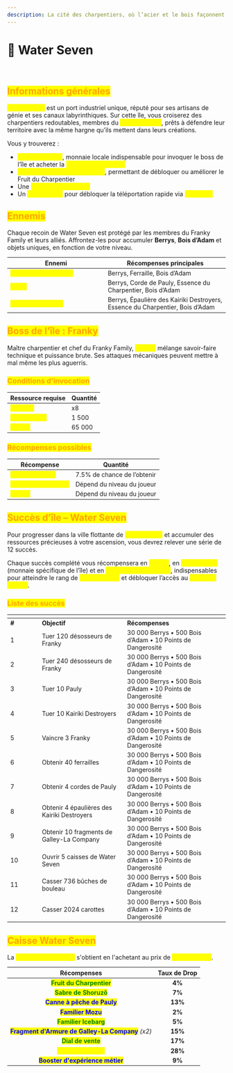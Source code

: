 ```yaml
---
description: La cité des charpentiers, où l’acier et le bois façonnent l’avenir des mers…
---
```


# 🌊 Water Seven

<figure><img src="../../.gitbook/assets/Capture d’écran 2023-12-04 à 17.42.47.png" alt=""><figcaption></figcaption></figure>

## <mark style="color:orange;">Informations générales</mark>

<mark style="color:yellow;">**Water Seven**</mark> est un port industriel unique, réputé pour ses artisans de génie et ses canaux labyrinthiques. Sur cette île, vous croiserez des charpentiers redoutables, membres du <mark style="color:yellow;">**Franky Family**</mark>, prêts à défendre leur territoire avec la même hargne qu’ils mettent dans leurs créations.

Vous y trouverez :

* <mark style="color:yellow;">**Le Bois d’Adam**</mark>, monnaie locale indispensable pour invoquer le boss de l’île et acheter la <mark style="color:yellow;">**Caisse Water Seven**</mark>
* <mark style="color:yellow;">**Des Essences du Charpentier**</mark>, permettant de débloquer ou améliorer le Fruit du Charpentier
* Une <mark style="color:yellow;">**Caisse Water Seven**</mark>&#x20;
* Un <mark style="color:yellow;">**Ponéglyphe**</mark> pour débloquer la téléportation rapide via <mark style="color:yellow;">**`/aventure`**</mark>

## <mark style="color:orange;">Ennemis</mark>

Chaque recoin de Water Seven est protégé par les membres du Franky Family et leurs alliés. Affrontez-les pour accumuler **Berrys**, **Bois d’Adam** et objets uniques, en fonction de votre niveau.

<table><thead><tr><th width="210.91015625">Ennemi</th><th>Récompenses principales</th></tr></thead><tbody><tr><td><mark style="color:yellow;"><strong>Désosseur de Franky</strong></mark></td><td>Berrys, Ferraille, Bois d’Adam</td></tr><tr><td><mark style="color:yellow;"><strong>Pauly</strong></mark></td><td>Berrys, Corde de Pauly, Essence du Charpentier, Bois d’Adam</td></tr><tr><td><mark style="color:yellow;"><strong>Kairiki Destroyers</strong></mark></td><td>Berrys, Épaulière des Kairiki Destroyers, Essence du Charpentier, Bois d’Adam</td></tr></tbody></table>

## <mark style="color:orange;">Boss de l’île : Franky</mark>

Maître charpentier et chef du Franky Family, <mark style="color:yellow;">**Franky**</mark> mélange savoir-faire technique et puissance brute. Ses attaques mécaniques peuvent mettre à mal même les plus aguerris.

### <mark style="color:orange;">C</mark><mark style="color:orange;">**onditions d’invocation**</mark>

| Ressource requise                                  | Quantité |
| -------------------------------------------------- | -------- |
| <mark style="color:yellow;">**Ferraille**</mark>   | x8       |
| <mark style="color:yellow;">**Bois d’Adam**</mark> | 1 500    |
| <mark style="color:yellow;">**Berrys**</mark>      | 65 000   |

### <mark style="color:orange;">R</mark><mark style="color:orange;">**écompenses possibles**</mark>

| Récompense                                                  | Quantité                    |
| ----------------------------------------------------------- | --------------------------- |
| <mark style="color:yellow;">**Familier Franky**</mark>      | 7.5% de chance de l’obtenir |
| <mark style="color:yellow;">**Bonbon à la Myrtille**</mark> | Dépend du niveau du joueur  |
| <mark style="color:yellow;">**Berrys**</mark>               | Dépend du niveau du joueur  |

## <mark style="color:orange;">Succès d’île – Water Seven</mark>

Pour progresser dans la ville flottante de <mark style="color:yellow;">**Water Seven**</mark> et accumuler des ressources précieuses à votre ascension, vous devrez relever une série de 12 succès.

Chaque succès complété vous récompensera en <mark style="color:yellow;">**Berrys**</mark>, en <mark style="color:yellow;">**Bois d’Adam**</mark> (monnaie spécifique de l’île) et en <mark style="color:yellow;">**Points de Dangerosité**</mark>, indispensables pour atteindre le rang de <mark style="color:yellow;">**Commandant**</mark> et débloquer l’accès au <mark style="color:yellow;">**Nouveau Monde**</mark>.

### <mark style="color:orange;">Liste des succès</mark>

<table data-header-hidden><thead><tr><th width="58.921875"></th><th width="182.67578125"></th><th></th></tr></thead><tbody><tr><td><strong>#</strong></td><td><strong>Objectif</strong></td><td><strong>Récompenses</strong></td></tr><tr><td>1</td><td>Tuer 120 désosseurs de Franky</td><td>30 000 Berrys • 500 Bois d’Adam • 10 Points de Dangerosité</td></tr><tr><td>2</td><td>Tuer 240 désosseurs de Franky</td><td>30 000 Berrys • 500 Bois d’Adam • 10 Points de Dangerosité</td></tr><tr><td>3</td><td>Tuer 10 Pauly</td><td>30 000 Berrys • 500 Bois d’Adam • 10 Points de Dangerosité</td></tr><tr><td>4</td><td>Tuer 10 Kairiki Destroyers</td><td>30 000 Berrys • 500 Bois d’Adam • 10 Points de Dangerosité</td></tr><tr><td>5</td><td>Vaincre 3 Franky</td><td>30 000 Berrys • 500 Bois d’Adam • 10 Points de Dangerosité</td></tr><tr><td>6</td><td>Obtenir 40 ferrailles</td><td>30 000 Berrys • 500 Bois d’Adam • 10 Points de Dangerosité</td></tr><tr><td>7</td><td>Obtenir 4 cordes de Pauly</td><td>30 000 Berrys • 500 Bois d’Adam • 10 Points de Dangerosité</td></tr><tr><td>8</td><td>Obtenir 4 épaulières des Kairiki Destroyers</td><td>30 000 Berrys • 500 Bois d’Adam • 10 Points de Dangerosité</td></tr><tr><td>9</td><td>Obtenir 10 fragments de Galley-La Company</td><td>30 000 Berrys • 500 Bois d’Adam • 10 Points de Dangerosité</td></tr><tr><td>10</td><td>Ouvrir 5 caisses de Water Seven</td><td>30 000 Berrys • 500 Bois d’Adam • 10 Points de Dangerosité</td></tr><tr><td>11</td><td>Casser 736 bûches de bouleau</td><td>30 000 Berrys • 500 Bois d’Adam • 10 Points de Dangerosité</td></tr><tr><td>12</td><td>Casser 2024 carottes</td><td>30 000 Berrys • 500 Bois d’Adam • 10 Points de Dangerosité</td></tr></tbody></table>

## <mark style="color:orange;">Caisse Water Seven</mark>

La <mark style="color:yellow;">**Caisse Water Seven**</mark> s'obtient en l'achetant au prix de <mark style="color:yellow;">**1.250 Féraille**</mark>.

|                                    Récompenses                                     | Taux de Drop |
| :--------------------------------------------------------------------------------: | :----------: |
|             <mark style="color:green;">**Fruit du Charpentier**</mark>             |    **4%**    |
|               <mark style="color:green;">**Sabre de Shoruzô**</mark>               |    **7%**    |
|             <mark style="color:blue;">**Canne à pêche de Pauly**</mark>            |    **13%**   |
|                 <mark style="color:blue;">**Familier Mozu**</mark>                 |    **2%**    |
|               <mark style="color:green;">**Familier Icebarg**</mark>               |    **5%**    |
| <mark style="color:blue;">**Fragment d'Armure de Galley-La Company**</mark> _(x2)_ |    **15%**   |
|                 <mark style="color:green;">**Dial de vente**</mark>                |    **17%**   |
|               <mark style="color:yellow;">**Berry de Bronze**</mark>               |    **28%**   |
|          <mark style="color:blue;">**Booster d'expérience métier**</mark>          |    **9%**    |
